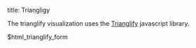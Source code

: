 title: Triangligy

<div class="trianglify-box center-block">
<p>The trianglify visualization uses the <a href="http://qrohlf.com/trianglify/"> Trianglify</a> javascript library.</p>
$html_trianglify_form
</div>
</div>